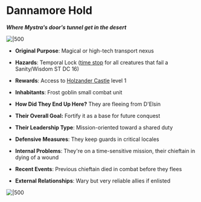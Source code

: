 # Dannamore Hold
***Where Mystra's door's tunnel get in the desert***

![|500](https://i.imgur.com/AMo6nxC.png)

- **Original Purpose**: Magical or high-tech transport nexus
- **Hazards**: Temporal Lock ([time stop](https://www.5esrd.com/database/spell/time-stop) for all creatures that fail a Sanity/Wisdom ST DC 16)
- **Rewards**: Access to [Holzander Castle](holzanderCastle.md) level 1

- **Inhabitants**: Frost goblin small combat unit
- **How Did They End Up Here?** They are fleeing from D'Elsin
- **Their Overall Goal:** Fortify it as a base for future conquest
- **Their Leadership Type**: Mission-oriented toward a shared duty
- **Defensive Measures**: They keep guards in critical locales
- **Internal Problems**: They're on a time-sensitive mission, their chieftain in dying of a wound
- **Recent Events**: Previous chieftain died in combat before they flees
- **External Relationships**: Wary but very reliable allies if enlisted

![|500](https://i.imgur.com/2vRHLRe.png)
